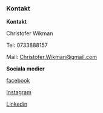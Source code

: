 ### Kontakt

**Kontakt**

Christofer Wikman

Tel: 0733888157

Mail: Christofer.Wikman@gmail.com

**Sociala medier**

[facebook](https://www.facebook.com/)

[Instagram](https://www.instagram.com/)

[Linkedin](https://www.linkedin.com/)
